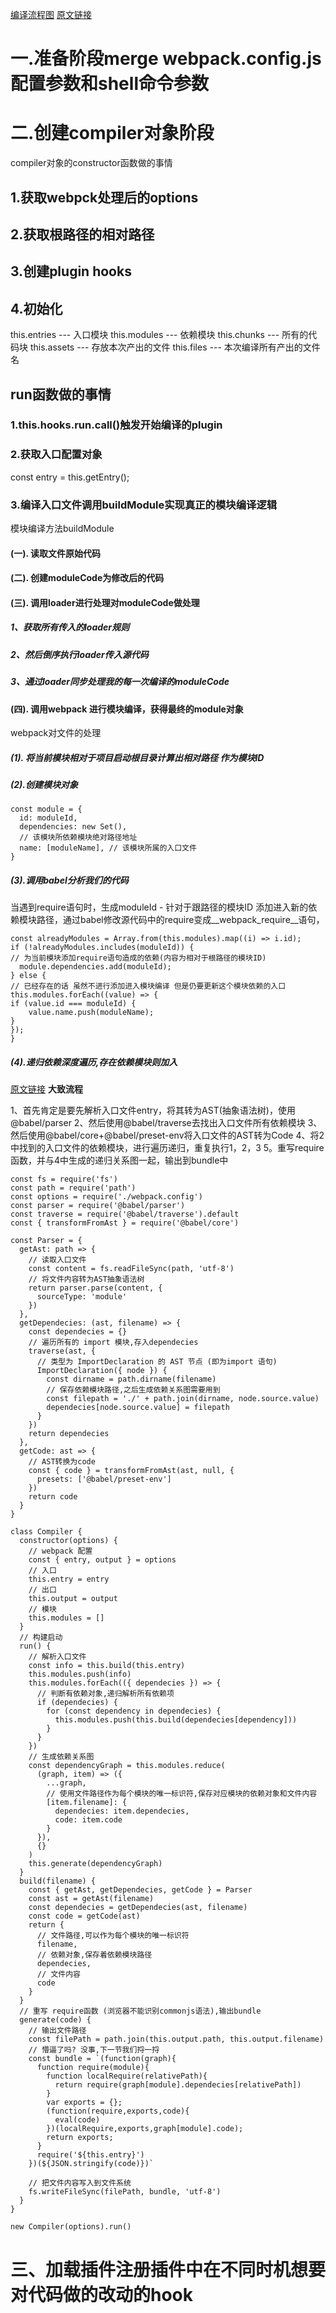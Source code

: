 [编译流程图](https://p1-jj.byteimg.com/tos-cn-i-t2oaga2asx/gold-user-assets/2019/2/19/16903d21fe18e5b8~tplv-t2oaga2asx-zoom-in-crop-mark:3024:0:0:0.awebp)
[原文链接](https://juejin.cn/post/7031546400034947108)
# 一.准备阶段merge webpack.config.js配置参数和shell命令参数

# 二.创建compiler对象阶段

compiler对象的constructor函数做的事情

## 1.获取webpck处理后的options
## 2.获取根路径的相对路径
## 3.创建plugin hooks
## 4.初始化
this.entries --- 入口模块
this.modules --- 依赖模块
this.chunks --- 所有的代码块
this.assets --- 存放本次产出的文件
this.files --- 本次编译所有产出的文件名

## run函数做的事情

### 1.this.hooks.run.call()触发开始编译的plugin
### 2.获取入口配置对象
const entry = this.getEntry();
### 3.编译入口文件调用buildModule实现真正的模块编译逻辑
模块编译方法buildModule
#### (一). 读取文件原始代码
#### (二). 创建moduleCode为修改后的代码
#### (三). 调用loader进行处理对moduleCode做处理
##### 1、获取所有传入的loader规则
##### 2、然后倒序执行loader传入源代码
##### 3、通过loader同步处理我的每一次编译的moduleCode
#### (四). 调用webpack 进行模块编译，获得最终的module对象
webpack对文件的处理
##### (1). 将当前模块相对于项目启动根目录计算出相对路径 作为模块ID
##### (2).创建模块对象
```
const module = {
  id: moduleId,
  dependencies: new Set(), 
  // 该模块所依赖模块绝对路径地址
  name: [moduleName], // 该模块所属的入口文件
}
```
##### (3).调用babel分析我们的代码
当遇到require语句时，生成moduleId - 针对于跟路径的模块ID 添加进入新的依赖模块路径，通过babel修改源代码中的require变成__webpack_require__语句，
```
const alreadyModules = Array.from(this.modules).map((i) => i.id);
if (!alreadyModules.includes(moduleId)) {
// 为当前模块添加require语句造成的依赖(内容为相对于根路径的模块ID)
  module.dependencies.add(moduleId);
} else {
// 已经存在的话 虽然不进行添加进入模块编译 但是仍要更新这个模块依赖的入口
this.modules.forEach((value) => {
if (value.id === moduleId) {
    value.name.push(moduleName);
}
});
}
```
##### (4).递归依赖深度遍历,存在依赖模块则加入

[原文链接](https://juejin.cn/post/6987180860852142093)
**大致流程**

1、首先肯定是要先解析入口文件entry，将其转为AST(抽象语法树)，使用@babel/parser
2、然后使用@babel/traverse去找出入口文件所有依赖模块
3、然后使用@babel/core+@babel/preset-env将入口文件的AST转为Code
4、将2中找到的入口文件的依赖模块，进行遍历递归，重复执行1，2，3
5。重写require函数，并与4中生成的递归关系图一起，输出到bundle中

```
const fs = require('fs')
const path = require('path')
const options = require('./webpack.config')
const parser = require('@babel/parser')
const traverse = require('@babel/traverse').default
const { transformFromAst } = require('@babel/core')

const Parser = {
  getAst: path => {
    // 读取入口文件
    const content = fs.readFileSync(path, 'utf-8')
    // 将文件内容转为AST抽象语法树
    return parser.parse(content, {
      sourceType: 'module'
    })
  },
  getDependecies: (ast, filename) => {
    const dependecies = {}
    // 遍历所有的 import 模块,存入dependecies
    traverse(ast, {
      // 类型为 ImportDeclaration 的 AST 节点 (即为import 语句)
      ImportDeclaration({ node }) {
        const dirname = path.dirname(filename)
        // 保存依赖模块路径,之后生成依赖关系图需要用到
        const filepath = './' + path.join(dirname, node.source.value)
        dependecies[node.source.value] = filepath
      }
    })
    return dependecies
  },
  getCode: ast => {
    // AST转换为code
    const { code } = transformFromAst(ast, null, {
      presets: ['@babel/preset-env']
    })
    return code
  }
}

class Compiler {
  constructor(options) {
    // webpack 配置
    const { entry, output } = options
    // 入口
    this.entry = entry
    // 出口
    this.output = output
    // 模块
    this.modules = []
  }
  // 构建启动
  run() {
    // 解析入口文件
    const info = this.build(this.entry)
    this.modules.push(info)
    this.modules.forEach(({ dependecies }) => {
      // 判断有依赖对象,递归解析所有依赖项
      if (dependecies) {
        for (const dependency in dependecies) {
          this.modules.push(this.build(dependecies[dependency]))
        }
      }
    })
    // 生成依赖关系图
    const dependencyGraph = this.modules.reduce(
      (graph, item) => ({
        ...graph,
        // 使用文件路径作为每个模块的唯一标识符,保存对应模块的依赖对象和文件内容
        [item.filename]: {
          dependecies: item.dependecies,
          code: item.code
        }
      }),
      {}
    )
    this.generate(dependencyGraph)
  }
  build(filename) {
    const { getAst, getDependecies, getCode } = Parser
    const ast = getAst(filename)
    const dependecies = getDependecies(ast, filename)
    const code = getCode(ast)
    return {
      // 文件路径,可以作为每个模块的唯一标识符
      filename,
      // 依赖对象,保存着依赖模块路径
      dependecies,
      // 文件内容
      code
    }
  }
  // 重写 require函数 (浏览器不能识别commonjs语法),输出bundle
  generate(code) {
    // 输出文件路径
    const filePath = path.join(this.output.path, this.output.filename)
    // 懵逼了吗? 没事,下一节我们捋一捋
    const bundle = `(function(graph){
      function require(module){
        function localRequire(relativePath){
          return require(graph[module].dependecies[relativePath])
        }
        var exports = {};
        (function(require,exports,code){
          eval(code)
        })(localRequire,exports,graph[module].code);
        return exports;
      }
      require('${this.entry}')
    })(${JSON.stringify(code)})`

    // 把文件内容写入到文件系统
    fs.writeFileSync(filePath, bundle, 'utf-8')
  }
}

new Compiler(options).run()
```
# 三、加载插件注册插件中在不同时机想要对代码做的改动的hook
